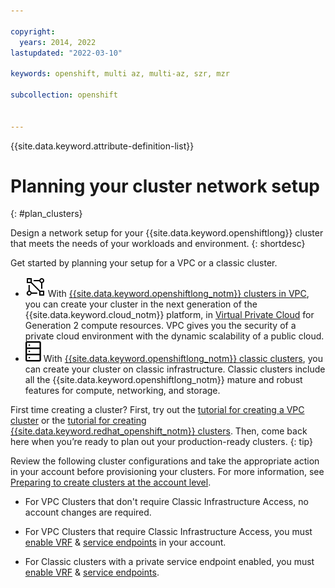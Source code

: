```yaml
---

copyright: 
  years: 2014, 2022
lastupdated: "2022-03-10"

keywords: openshift, multi az, multi-az, szr, mzr

subcollection: openshift


---
```


{{site.data.keyword.attribute-definition-list}}


# Planning your cluster network setup   
{: #plan_clusters}

Design a network setup for your {{site.data.keyword.openshiftlong}} cluster that meets the needs of your workloads and environment.
{: shortdesc}

Get started by planning your setup for a VPC or a classic cluster.
- ![VPC infrastructure provider icon.](images/icon-vpc-2.svg) With [{{site.data.keyword.openshiftlong_notm}} clusters in VPC](/docs/containers?topic=containers-plan_vpc_basics), you can create your cluster in the next generation of the {{site.data.keyword.cloud_notm}} platform, in [Virtual Private Cloud](/docs/vpc?topic=vpc-about-vpc) for Generation 2 compute resources. VPC gives you the security of a private cloud environment with the dynamic scalability of a public cloud.
- ![Classic infrastructure provider icon.](images/icon-classic-2.svg) With [{{site.data.keyword.openshiftlong_notm}} classic clusters](/docs/containers?topic=containers-plan_basics), you can create your cluster on classic infrastructure. Classic clusters include all the {{site.data.keyword.openshiftlong_notm}} mature and robust features for compute, networking, and storage.

First time creating a cluster? First, try out the [tutorial for creating a VPC cluster](/docs/openshift?topic=openshift-vpc_rh_tutorial) or the [tutorial for creating {{site.data.keyword.redhat_openshift_notm}} clusters](/docs/openshift?topic=openshift-openshift_tutorial). Then, come back here when you’re ready to plan out your production-ready clusters.
{: tip}

Review the following cluster configurations and take the appropriate action in your account before provisioning your clusters. For more information, see [Preparing to create clusters at the account level](/docs/openshift?topic=openshift-clusters#cluster_prepare).

- For VPC Clusters that don't require Classic Infrastructure Access, no account changes are required.

- For VPC Clusters that require Classic Infrastructure Access, you must [enable VRF](/docs/account?topic=account-vrf-service-endpoint&interface=ui#vrf) & [service endpoints](/docs/account?topic=account-vrf-service-endpoint&interface=ui#service-endpoint) in your account.

- For Classic clusters with a private service endpoint enabled, you must [enable VRF](/docs/account?topic=account-vrf-service-endpoint&interface=ui#vrf) & [service endpoints](/docs/account?topic=account-vrf-service-endpoint&interface=ui#service-endpoint).






